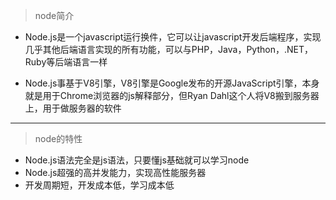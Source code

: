 > node简介

* Node.js是一个javascript运行换件，它可以让javascript开发后端程序，实现几乎其他后端语言实现的所有功能，可以与PHP，Java，Python，.NET，Ruby等后端语言一样

* Node.js事基于V8引擎，V8引擎是Google发布的开源JavaScript引擎，本身就是用于Chrome浏览器的js解释部分，但Ryan Dahl这个人将V8搬到服务器上，用于做服务器的软件 

---

>node的特性

- Node.js语法完全是js语法，只要懂js基础就可以学习node
- Node.js超强的高并发能力，实现高性能服务器
- 开发周期短，开发成本低，学习成本低